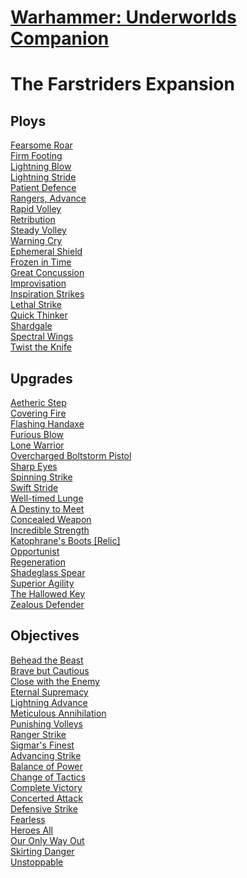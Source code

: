 # [Warhammer: Underworlds Companion](https://guidokessels.github.io/wh-underworlds)

  

# The Farstriders Expansion

## Ploys
[Fearsome Roar](https://guidokessels.github.io/wh-underworlds/cards/fearsome-roar)<br />[Firm Footing](https://guidokessels.github.io/wh-underworlds/cards/firm-footing)<br />[Lightning Blow](https://guidokessels.github.io/wh-underworlds/cards/lightning-blow)<br />[Lightning Stride](https://guidokessels.github.io/wh-underworlds/cards/lightning-stride)<br />[Patient Defence](https://guidokessels.github.io/wh-underworlds/cards/patient-defence)<br />[Rangers, Advance](https://guidokessels.github.io/wh-underworlds/cards/rangers-advance)<br />[Rapid Volley](https://guidokessels.github.io/wh-underworlds/cards/rapid-volley)<br />[Retribution](https://guidokessels.github.io/wh-underworlds/cards/retribution)<br />[Steady Volley](https://guidokessels.github.io/wh-underworlds/cards/steady-volley)<br />[Warning Cry](https://guidokessels.github.io/wh-underworlds/cards/warning-cry)<br />[Ephemeral Shield](https://guidokessels.github.io/wh-underworlds/cards/ephemeral-shield)<br />[Frozen in Time](https://guidokessels.github.io/wh-underworlds/cards/frozen-in-time)<br />[Great Concussion](https://guidokessels.github.io/wh-underworlds/cards/great-concussion)<br />[Improvisation](https://guidokessels.github.io/wh-underworlds/cards/improvisation)<br />[Inspiration Strikes](https://guidokessels.github.io/wh-underworlds/cards/inspiration-strikes)<br />[Lethal Strike](https://guidokessels.github.io/wh-underworlds/cards/lethal-strike)<br />[Quick Thinker](https://guidokessels.github.io/wh-underworlds/cards/quick-thinker)<br />[Shardgale](https://guidokessels.github.io/wh-underworlds/cards/shardgale)<br />[Spectral Wings](https://guidokessels.github.io/wh-underworlds/cards/spectral-wings)<br />[Twist the Knife](https://guidokessels.github.io/wh-underworlds/cards/twist-the-knife)

## Upgrades
[Aetheric Step](https://guidokessels.github.io/wh-underworlds/cards/aetheric-step)<br />[Covering Fire](https://guidokessels.github.io/wh-underworlds/cards/covering-fire)<br />[Flashing Handaxe](https://guidokessels.github.io/wh-underworlds/cards/flashing-handaxe)<br />[Furious Blow](https://guidokessels.github.io/wh-underworlds/cards/furious-blow)<br />[Lone Warrior](https://guidokessels.github.io/wh-underworlds/cards/lone-warrior)<br />[Overcharged Boltstorm Pistol](https://guidokessels.github.io/wh-underworlds/cards/overcharged-boltstorm-pistol)<br />[Sharp Eyes](https://guidokessels.github.io/wh-underworlds/cards/sharp-eyes)<br />[Spinning Strike](https://guidokessels.github.io/wh-underworlds/cards/spinning-strike)<br />[Swift Stride](https://guidokessels.github.io/wh-underworlds/cards/swift-stride)<br />[Well-timed Lunge](https://guidokessels.github.io/wh-underworlds/cards/well-timed-lunge)<br />[A Destiny to Meet](https://guidokessels.github.io/wh-underworlds/cards/a-destiny-to-meet)<br />[Concealed Weapon](https://guidokessels.github.io/wh-underworlds/cards/concealed-weapon)<br />[Incredible Strength](https://guidokessels.github.io/wh-underworlds/cards/incredible-strength)<br />[Katophrane's Boots [Relic]](https://guidokessels.github.io/wh-underworlds/cards/katophranes-boots-[relic])<br />[Opportunist](https://guidokessels.github.io/wh-underworlds/cards/opportunist)<br />[Regeneration](https://guidokessels.github.io/wh-underworlds/cards/regeneration)<br />[Shadeglass Spear](https://guidokessels.github.io/wh-underworlds/cards/shadeglass-spear)<br />[Superior Agility](https://guidokessels.github.io/wh-underworlds/cards/superior-agility)<br />[The Hallowed Key](https://guidokessels.github.io/wh-underworlds/cards/the-hallowed-key)<br />[Zealous Defender](https://guidokessels.github.io/wh-underworlds/cards/zealous-defender)

## Objectives
[Behead the Beast](https://guidokessels.github.io/wh-underworlds/cards/behead-the-beast)<br />[Brave but Cautious](https://guidokessels.github.io/wh-underworlds/cards/brave-but-cautious)<br />[Close with the Enemy](https://guidokessels.github.io/wh-underworlds/cards/close-with-the-enemy)<br />[Eternal Supremacy](https://guidokessels.github.io/wh-underworlds/cards/eternal-supremacy)<br />[Lightning Advance](https://guidokessels.github.io/wh-underworlds/cards/lightning-advance)<br />[Meticulous Annihilation](https://guidokessels.github.io/wh-underworlds/cards/meticulous-annihilation)<br />[Punishing Volleys](https://guidokessels.github.io/wh-underworlds/cards/punishing-volleys)<br />[Ranger Strike](https://guidokessels.github.io/wh-underworlds/cards/ranger-strike)<br />[Sigmar's Finest](https://guidokessels.github.io/wh-underworlds/cards/sigmars-finest)<br />[Advancing Strike](https://guidokessels.github.io/wh-underworlds/cards/advancing-strike)<br />[Balance of Power](https://guidokessels.github.io/wh-underworlds/cards/balance-of-power)<br />[Change of Tactics](https://guidokessels.github.io/wh-underworlds/cards/change-of-tactics)<br />[Complete Victory](https://guidokessels.github.io/wh-underworlds/cards/complete-victory)<br />[Concerted Attack](https://guidokessels.github.io/wh-underworlds/cards/concerted-attack)<br />[Defensive Strike](https://guidokessels.github.io/wh-underworlds/cards/defensive-strike)<br />[Fearless](https://guidokessels.github.io/wh-underworlds/cards/fearless)<br />[Heroes All](https://guidokessels.github.io/wh-underworlds/cards/heroes-all)<br />[Our Only Way Out](https://guidokessels.github.io/wh-underworlds/cards/our-only-way-out)<br />[Skirting Danger](https://guidokessels.github.io/wh-underworlds/cards/skirting-danger)<br />[Unstoppable](https://guidokessels.github.io/wh-underworlds/cards/unstoppable)
